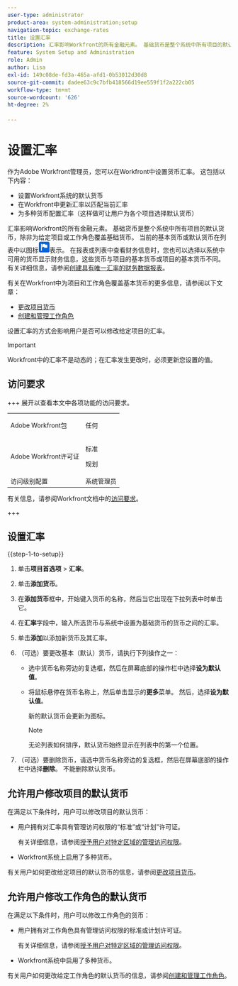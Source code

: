 ```yaml
---
user-type: administrator
product-area: system-administration;setup
navigation-topic: exchange-rates
title: 设置汇率
description: 汇率影响Workfront的所有金融元素。 基础货币是整个系统中所有项目的默认货币。
feature: System Setup and Administration
role: Admin
author: Lisa
exl-id: 149c08de-fd3a-465a-afd1-0b53012d30d8
source-git-commit: dadee63c9c7bfb418566d19ee559f1f2a222cb05
workflow-type: tm+mt
source-wordcount: '626'
ht-degree: 2%

---
```


# 设置汇率

<!--
<p data-mc-conditions="QuicksilverOrClassic.Draft mode">*** DON'T DELETE, DRAFT OR HIDE THIS ARTICLE. IT IS LINKED TO THE PRODUCT, THROUGH THE CONTEXT SENSITIVE HELP LINKS. **</p>
-->

作为Adobe Workfront管理员，您可以在Workfront中设置货币汇率。 这包括以下内容：

* 设置Workfront系统的默认货币
* 在Workfront中更新汇率以匹配当前汇率
* 为多种货币配置汇率（这样做可让用户为各个项目选择默认货币）

汇率影响Workfront的所有金融元素。 基础货币是整个系统中所有项目的默认货币，除非为给定项目或工作角色覆盖基础货币。 当前的基本货币或默认货币在列表中以图标![默认货币图标](assets/default-icon.png)表示。 在报表或列表中查看财务信息时，您也可以选择以系统中可用的货币显示财务信息，这些货币与项目的基本货币或项目的基本货币不同。 有关详细信息，请参阅[创建具有唯一汇率的财务数据报表](../../../reports-and-dashboards/reports/creating-and-managing-reports/create-financial-data-reports-unique-exchange-rates.md)。

有关在Workfront中为项目和工作角色覆盖基本货币的更多信息，请参阅以下文章：

* [更改项目货币](../../../manage-work/projects/project-finances/change-project-currency.md)
* [创建和管理工作角色](../../../administration-and-setup/set-up-workfront/organizational-setup/create-manage-job-roles.md)

设置汇率的方式会影响用户是否可以修改给定项目的汇率。

>[!IMPORTANT]
>
>Workfront中的汇率不是动态的；在汇率发生更改时，必须更新您设置的值。

## 访问要求

+++ 展开以查看本文中各项功能的访问要求。

<table style="table-layout:auto"> 
 <col> 
 <col> 
 <tbody> 
  <tr> 
   <td>Adobe Workfront包</td> 
   <td><p>任何</p></td> 
  </tr> 
  <tr> 
   <td>Adobe Workfront许可证</td> 
   <td><p>标准</p>
       <p>规划</p></td>
  </tr> 
  <tr> 
   <td>访问级别配置</td> 
   <td>系统管理员</td> 
  </tr> 
 </tbody> 
</table>

有关信息，请参阅Workfront文档中的[访问要求](/help/quicksilver/administration-and-setup/add-users/access-levels-and-object-permissions/access-level-requirements-in-documentation.md)。

+++

## 设置汇率

{{step-1-to-setup}}

1. 单击&#x200B;**项目首选项** > **汇率**。

1. 单击&#x200B;**添加货币**。
1. 在&#x200B;**添加货币**&#x200B;框中，开始键入货币的名称，然后当它出现在下拉列表中时单击它。
1. 在&#x200B;**汇率**&#x200B;字段中，输入所选货币与系统中设置为基础货币的货币之间的汇率。
1. 单击&#x200B;**添加**&#x200B;以添加新货币及其汇率。
1. （可选）要更改基本（默认）货币，请执行下列操作之一：

   * 选中货币名称旁边的复选框，然后在屏幕底部的操作栏中选择&#x200B;**设为默认值**。
   * 将鼠标悬停在货币名称上，然后单击显示的&#x200B;**更多**&#x200B;菜单。 然后，选择&#x200B;**设为默认值**。

     新的默认货币会更新为图标。

     >[!NOTE]
     >
     >无论列表如何排序，默认货币始终显示在列表中的第一个位置。

1. （可选）要删除货币，请选中货币名称旁边的复选框，然后在屏幕底部的操作栏中选择&#x200B;**删除**。 不能删除默认货币。

## 允许用户修改项目的默认货币

在满足以下条件时，用户可以修改项目的默认货币：

* 用户拥有对汇率具有管理访问权限的“标准”或“计划”许可证。

  有关详细信息，请参阅[授予用户对特定区域的管理访问权限](../../../administration-and-setup/add-users/configure-and-grant-access/grant-users-admin-access-certain-areas.md)。

* Workfront系统上启用了多种货币。

有关用户如何更改给定项目的默认货币的信息，请参阅[更改项目货币](../../../manage-work/projects/project-finances/change-project-currency.md)。

## 允许用户修改工作角色的默认货币

在满足以下条件时，用户可以修改工作角色的货币：

* 用户拥有对工作角色具有管理访问权限的标准或计划许可证。

  有关详细信息，请参阅[授予用户对特定区域的管理访问权限](../../../administration-and-setup/add-users/configure-and-grant-access/grant-users-admin-access-certain-areas.md)。

* Workfront系统中启用了多种货币。

有关用户如何更改给定工作角色的默认货币的信息，请参阅[创建和管理工作角色](../../../administration-and-setup/set-up-workfront/organizational-setup/create-manage-job-roles.md)。


<!--The default currency is the currency that is used as the default for all projects and reports throughout the system. The current default is indicated with an icon ![Default currency icon](assets/default-icon.png).-->
